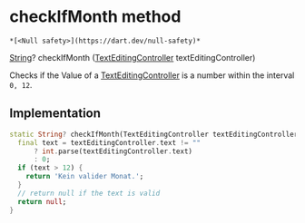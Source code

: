 


# checkIfMonth method




    *[<Null safety>](https://dart.dev/null-safety)*




[String](https://api.flutter.dev/flutter/dart-core/String-class.html)? checkIfMonth
([TextEditingController](https://api.flutter.dev/flutter/widgets/TextEditingController-class.html) textEditingController)





<p>Checks if the Value of a <a href="https://api.flutter.dev/flutter/widgets/TextEditingController-class.html">TextEditingController</a> is a number within
the interval <code>0, 12</code>.</p>



## Implementation

```dart
static String? checkIfMonth(TextEditingController textEditingController) {
  final text = textEditingController.text != ""
      ? int.parse(textEditingController.text)
      : 0;
  if (text > 12) {
    return 'Kein valider Monat.';
  }
  // return null if the text is valid
  return null;
}
```







